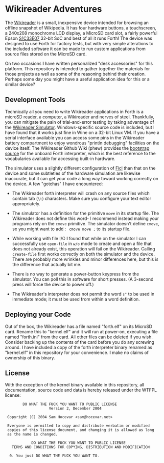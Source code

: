 Wikireader Adventures
=====================
The [Wikireader](https://github.com/wikireader/wikireader) is a small, inexpensive device intended for browsing an offline snapshot of Wikipedia. It has four hardware buttons, a touchscreen, a 240x208 monochrome LCD display, a MicroSD card slot, a fairly powerful Epson [S1C33E07](http://www.epsondevice.com/webapp/docs_ic/DownloadServlet?id=ID000410) 32-bit SoC and best of all it runs Forth! The device was designed to use Forth for factory tests, but with very simple alterations to the included software it can be made to run custom applications from source files stored on the MicroSD card.

On two occasions I have written personalized "desk accessories" for this platform. This repository is intended to gather together the materials for those projects as well as some of the reasoning behind their creation. Perhaps some day you might have a useful application idea for this or a similar device?

Development Tools
-----------------
Technically all you need to write Wikireader applications in Forth is a microSD reader, a computer, a Wikireader and nerves of steel. Thankfully, you can mitigate the pain of trial-and-error testing by taking advantage of the [Wikireader Simulator](http://createuniverses.blogspot.com/2011/03/wikireader-forth-simulator.html). Windows-specific source code is included, but I have found that it works just fine in Wine on a 32-bit Linux VM. If you have a serial interface available you can access some pins in the Wikireader battery compartment to enjoy wondrous "println debugging" facilities on the device itself. The Wikireader Github Wiki (phew) provides the [bootstrap source](https://github.com/wikireader/wikireader/blob/master/samo-lib/forth/ansi-forth.fs) for the onboard Forth interpreter, which is the best reference to the vocabularies available for accessing built-in hardware.

The simulator uses a slightly different configuration of [Ficl](http://www.forth.org/ficl.html) than that on the device and some subtleties of the hardware simulation are likewise inaccurate, but it can get your code a long way toward working correctly on the device. A few "gotchas" I have encountered:

- The Wikireader forth interpreter will crash on any source files which contain tab (`\t`) characters. Make sure you configure your text editor appropriately.

- The simulator has a definition for the primitive `move` in its startup file. The Wikireader does not define this word- I recommend instead making your programs rely on the `cmove` primitive. The simulator doesn't define `cmove`, so you might want to add `: cmove move ;` to its startup file.

- While working with file I/O I found that while on the simulator I can successfully use `open-file` in `w/o` mode to create and open a file that does not already exist, this operation will fail on the Wikireader. Calling `create-file` first works correctly on both the simulator and the device. There are probably more wrinkles and minor differences here, but this is the difference that actually bit me.

- There is no way to generate a power-button keypress from the simulator. You can poll this in software for short presses. (A 3-second press will force the device to power off.)

- The Wikireader's interpreter does not permit the word `s"` to be used in immediate mode; it must be used from within a word definition.

Deploying your Code
-------------------
Out of the box, the Wikireader has a file named "forth.elf" on its MicroSD card. Rename this to "kernel.elf" and it will run at power-on, executing a file named "forth.ini" from the card. All other files can be deleted if you wish. Consider backing up the contents of the card before you do any screwing around. I have included a copy of the forth interpreter binary renamed as "kernel.elf" in this repository for your convenience. I make no claims of ownership of this binary.

License
-------
With the exception of the kernel binary available in this repository, all documentation, source code and data is hereby released under the WTFPL license:

			DO WHAT THE FUCK YOU WANT TO PUBLIC LICENSE 
						Version 2, December 2004 
	
	 Copyright (C) 2004 Sam Hocevar <sam@hocevar.net> 
	
	 Everyone is permitted to copy and distribute verbatim or modified 
	 copies of this license document, and changing it is allowed as long 
	 as the name is changed. 
	
				DO WHAT THE FUCK YOU WANT TO PUBLIC LICENSE 
	   TERMS AND CONDITIONS FOR COPYING, DISTRIBUTION AND MODIFICATION 
	
	  0. You just DO WHAT THE FUCK YOU WANT TO.
